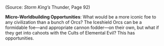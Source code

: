 
(Source: *Storm King’s* Thunder, Page 92)

**Micro-Worldbuilding Opportunities**: What would be a more iconic foe to any civilization than a bunch of Orcs? The Iceshield Orcs can be a formidable foe—and appropriate cannon fodder—on their own, but what if they get into cahoots with the Cults of Elemental Evil? This has opportunities.
